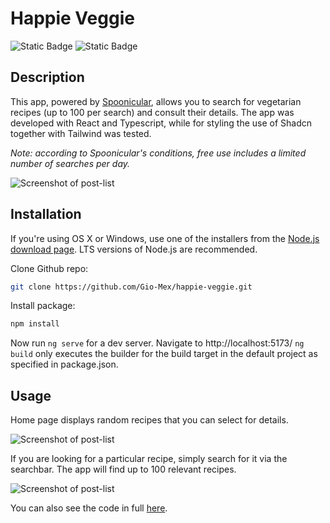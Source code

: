 # Happie Veggie
![Static Badge](https://img.shields.io/badge/TYPESCRIPT-black?style=for-the-badge&logo=TypeScript)
![Static Badge](https://img.shields.io/badge/REACT-black?style=for-the-badge&logo=React)

## Description

This app, powered by [Spoonicular](https://spoonacular.com/food-api), allows you to search for vegetarian recipes (up to 100 per search) and consult their details. The app was developed with React and Typescript, while for styling the use of Shadcn together with Tailwind was tested.

_Note: according to Spoonicular's conditions, free use includes a limited number of searches per day._

![Screenshot of post-list](src/assets/img/home-img.png)

## Installation

If you're using OS X or Windows, use one of the installers from the [Node.js download page](https://nodejs.org/en/download/). LTS versions of Node.js are recommended.

Clone Github repo:

```bash
git clone https://github.com/Gio-Mex/happie-veggie.git
```

Install package:

```bash
npm install
```
Now run `ng serve` for a dev server. Navigate to http://localhost:5173/
`ng build` only executes the builder for the build target in the default project as specified in package.json. 

## Usage 
Home page displays random recipes that you can select for details. 

![Screenshot of post-list](src/assets/img/details-img.png)

If you are looking for a particular recipe, simply search for it via the searchbar. The app will find up to 100 relevant recipes.

![Screenshot of post-list](src/assets/img/gallery-img.png)

You can also see the code in full [here](https://happie-veggie.netlify.app).